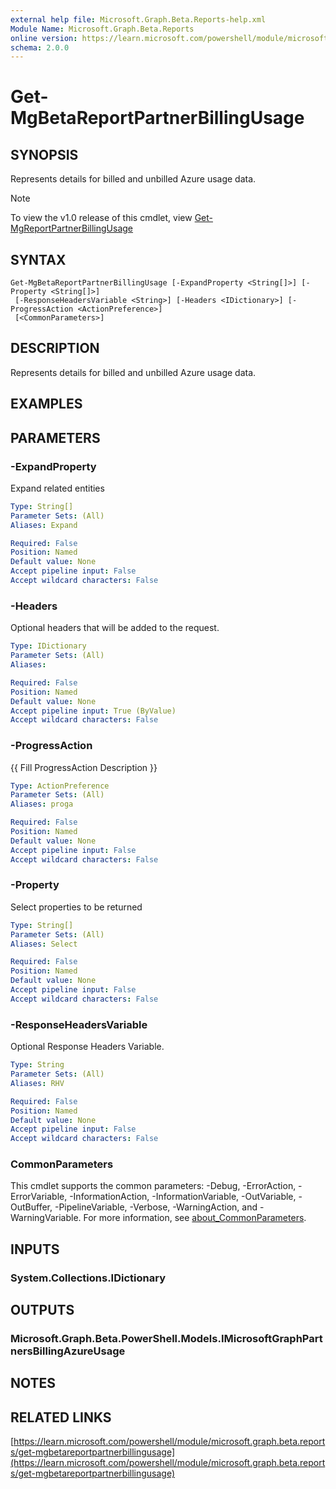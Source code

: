 ```yaml
---
external help file: Microsoft.Graph.Beta.Reports-help.xml
Module Name: Microsoft.Graph.Beta.Reports
online version: https://learn.microsoft.com/powershell/module/microsoft.graph.beta.reports/get-mgbetareportpartnerbillingusage
schema: 2.0.0
---
```


# Get-MgBetaReportPartnerBillingUsage

## SYNOPSIS
Represents details for billed and unbilled Azure usage data.

> [!NOTE]
> To view the v1.0 release of this cmdlet, view [Get-MgReportPartnerBillingUsage](/powershell/module/Microsoft.Graph.Reports/Get-MgReportPartnerBillingUsage?view=graph-powershell-1.0)

## SYNTAX

```
Get-MgBetaReportPartnerBillingUsage [-ExpandProperty <String[]>] [-Property <String[]>]
 [-ResponseHeadersVariable <String>] [-Headers <IDictionary>] [-ProgressAction <ActionPreference>]
 [<CommonParameters>]
```

## DESCRIPTION
Represents details for billed and unbilled Azure usage data.

## EXAMPLES

## PARAMETERS

### -ExpandProperty
Expand related entities

```yaml
Type: String[]
Parameter Sets: (All)
Aliases: Expand

Required: False
Position: Named
Default value: None
Accept pipeline input: False
Accept wildcard characters: False
```

### -Headers
Optional headers that will be added to the request.

```yaml
Type: IDictionary
Parameter Sets: (All)
Aliases:

Required: False
Position: Named
Default value: None
Accept pipeline input: True (ByValue)
Accept wildcard characters: False
```

### -ProgressAction
{{ Fill ProgressAction Description }}

```yaml
Type: ActionPreference
Parameter Sets: (All)
Aliases: proga

Required: False
Position: Named
Default value: None
Accept pipeline input: False
Accept wildcard characters: False
```

### -Property
Select properties to be returned

```yaml
Type: String[]
Parameter Sets: (All)
Aliases: Select

Required: False
Position: Named
Default value: None
Accept pipeline input: False
Accept wildcard characters: False
```

### -ResponseHeadersVariable
Optional Response Headers Variable.

```yaml
Type: String
Parameter Sets: (All)
Aliases: RHV

Required: False
Position: Named
Default value: None
Accept pipeline input: False
Accept wildcard characters: False
```

### CommonParameters
This cmdlet supports the common parameters: -Debug, -ErrorAction, -ErrorVariable, -InformationAction, -InformationVariable, -OutVariable, -OutBuffer, -PipelineVariable, -Verbose, -WarningAction, and -WarningVariable. For more information, see [about_CommonParameters](http://go.microsoft.com/fwlink/?LinkID=113216).

## INPUTS

### System.Collections.IDictionary
## OUTPUTS

### Microsoft.Graph.Beta.PowerShell.Models.IMicrosoftGraphPartnersBillingAzureUsage
## NOTES

## RELATED LINKS

[https://learn.microsoft.com/powershell/module/microsoft.graph.beta.reports/get-mgbetareportpartnerbillingusage](https://learn.microsoft.com/powershell/module/microsoft.graph.beta.reports/get-mgbetareportpartnerbillingusage)
























